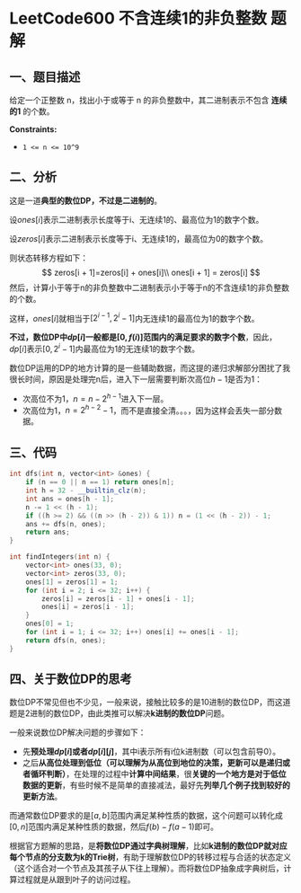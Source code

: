 # LeetCode600 不含连续1的非负整数 题解

## 一、题目描述

给定一个正整数 n，找出小于或等于 n 的非负整数中，其二进制表示不包含 **连续的1** 的个数。

**Constraints:**

- `1 <= n <= 10^9`



## 二、分析

这是一道**典型的数位DP，不过是二进制的**。

设$ones[i]$表示二进制表示长度等于i、无连续1的、最高位为1的数字个数。

设$zeros[i]$表示二进制表示长度等于i、无连续1的，最高位为0的数字个数。

则状态转移方程如下：
$$
zeros[i + 1]=zeros[i] + ones[i]\\
ones[i + 1] = zeros[i]
$$
然后，计算小于等于n的非负整数中二进制表示小于等于n的不含连续1的非负整数的个数。

这样，$ones[i]$就相当于$[2^{i-1},2^i-1]$内无连续1的最高位为1的数字个数。

**不过，数位DP中$dp[i]$一般都是$[0,f(i)]$范围内的满足要求的数字个数**，因此，$dp[i]$表示$[0,2^i-1]$内最高位为1的无连续1的数字个数。

数位DP运用的DP的地方计算的是一些辅助数据，而这提的递归求解部分困扰了我很长时间，原因是处理完n后，进入下一层需要判断次高位$h-1$是否为1：

+ 次高位不为1，$n = n-2^{h-1}$进入下一层。
+ 次高位为1，$n=2^{h-2}-1$，而不是直接全清。。。，因为这样会丢失一部分数据。



## 三、代码

```c++
int dfs(int n, vector<int> &ones) {
    if (n == 0 || n == 1) return ones[n];
    int h = 32 - __builtin_clz(n);
    int ans = ones[h - 1];
    n -= 1 << (h - 1);
    if ((h >= 2) && ((n >> (h - 2)) & 1)) n = (1 << (h - 2)) - 1;
    ans += dfs(n, ones);
    return ans;
}

int findIntegers(int n) {
    vector<int> ones(33, 0);
    vector<int> zeros(33, 0);
    ones[1] = zeros[1] = 1;
    for (int i = 2; i <= 32; i++) {
        zeros[i] = zeros[i - 1] + ones[i - 1];
        ones[i] = zeros[i - 1];
    }
    ones[0] = 1;
    for (int i = 1; i <= 32; i++) ones[i] += ones[i - 1];
    return dfs(n, ones);
}
```



## 四、关于数位DP的思考

数位DP不常见但也不少见，一般来说，接触比较多的是10进制的数位DP，而这道题是2进制的数位DP，由此类推可以解决**k进制的数位DP**问题。

一般来说数位DP解决问题的步骤如下：

+ 先**预处理$dp[i]$或者$dp[i][j]$**，其中i表示所有i位k进制数（可以包含前导0）。
+ 之后**从高位处理到低位（可以理解为从高位到地位的决策，更新可以是递归或者循环判断）**，在处理的过程中**计算中间结果**，很**关键的一个地方是对于低位数据的更新**，有些时候不是简单的直接减法，最好先**列举几个例子找到较好的更新方法**。

而通常数位DP要求的是$[a,b]$范围内满足某种性质的数据，这个问题可以转化成$[0,n]$范围内满足某种性质的数据，然后$f(b)-f(a-1)$即可。



根据官方题解的思路，是**将数位DP通过字典树理解**，比如**k进制的数位DP就对应每个节点的分支数为k的Trie树**，有助于理解数位DP的转移过程与合适的状态定义（这个适合对一个节点及其孩子从下往上理解）。而将数位DP抽象成字典树后，计算过程就是从跟到叶子的访问过程。

